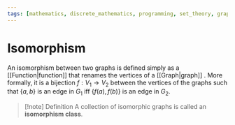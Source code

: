```yaml
---
tags: [mathematics, discrete_mathematics, programming, set_theory, graph_theory]
---
```


# Isomorphism

An isomorphism between two graphs is defined simply as a [[Function|function]] that renames the vertices of a [[Graph|graph]] . More formally, it is a bijection $f:V_{1}\to V_{2}$ between the vertices of the graphs such that $\{ a, b \}$ is an edge in $G_{1}$ iff $\{ f(a), f(b) \}$ is an edge in $G_{2}$.

>[!note] Definition
>A collection of isomorphic graphs is called an **isomorphism class**.